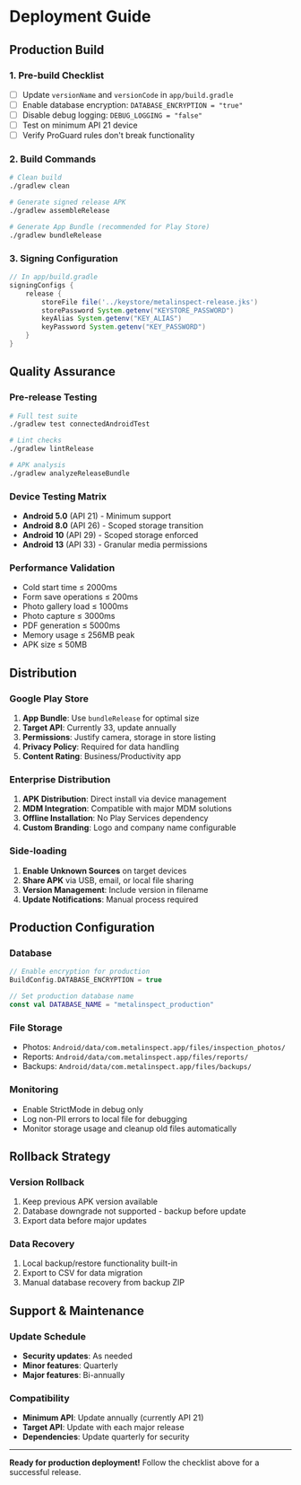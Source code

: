 # Deployment Guide

## Production Build

### 1. Pre-build Checklist
- [ ] Update `versionName` and `versionCode` in `app/build.gradle`
- [ ] Enable database encryption: `DATABASE_ENCRYPTION = "true"`
- [ ] Disable debug logging: `DEBUG_LOGGING = "false"`
- [ ] Test on minimum API 21 device
- [ ] Verify ProGuard rules don't break functionality

### 2. Build Commands
```bash
# Clean build
./gradlew clean

# Generate signed release APK
./gradlew assembleRelease

# Generate App Bundle (recommended for Play Store)
./gradlew bundleRelease
```

### 3. Signing Configuration
```gradle
// In app/build.gradle
signingConfigs {
    release {
        storeFile file('../keystore/metalinspect-release.jks')
        storePassword System.getenv("KEYSTORE_PASSWORD")
        keyAlias System.getenv("KEY_ALIAS")
        keyPassword System.getenv("KEY_PASSWORD")
    }
}
```

## Quality Assurance

### Pre-release Testing
```bash
# Full test suite
./gradlew test connectedAndroidTest

# Lint checks
./gradlew lintRelease

# APK analysis
./gradlew analyzeReleaseBundle
```

### Device Testing Matrix
- **Android 5.0** (API 21) - Minimum support
- **Android 8.0** (API 26) - Scoped storage transition  
- **Android 10** (API 29) - Scoped storage enforced
- **Android 13** (API 33) - Granular media permissions

### Performance Validation
- Cold start time ≤ 2000ms
- Form save operations ≤ 200ms  
- Photo gallery load ≤ 1000ms
- Photo capture ≤ 3000ms
- PDF generation ≤ 5000ms
- Memory usage ≤ 256MB peak
- APK size ≤ 50MB

## Distribution

### Google Play Store
1. **App Bundle**: Use `bundleRelease` for optimal size
2. **Target API**: Currently 33, update annually
3. **Permissions**: Justify camera, storage in store listing
4. **Privacy Policy**: Required for data handling
5. **Content Rating**: Business/Productivity app

### Enterprise Distribution
1. **APK Distribution**: Direct install via device management
2. **MDM Integration**: Compatible with major MDM solutions
3. **Offline Installation**: No Play Services dependency
4. **Custom Branding**: Logo and company name configurable

### Side-loading
1. **Enable Unknown Sources** on target devices
2. **Share APK** via USB, email, or local file sharing
3. **Version Management**: Include version in filename
4. **Update Notifications**: Manual process required

## Production Configuration

### Database
```kotlin
// Enable encryption for production
BuildConfig.DATABASE_ENCRYPTION = true

// Set production database name
const val DATABASE_NAME = "metalinspect_production"
```

### File Storage
- Photos: `Android/data/com.metalinspect.app/files/inspection_photos/`
- Reports: `Android/data/com.metalinspect.app/files/reports/`
- Backups: `Android/data/com.metalinspect.app/files/backups/`

### Monitoring
- Enable StrictMode in debug only
- Log non-PII errors to local file for debugging
- Monitor storage usage and cleanup old files automatically

## Rollback Strategy

### Version Rollback
1. Keep previous APK version available
2. Database downgrade not supported - backup before update
3. Export data before major updates

### Data Recovery
1. Local backup/restore functionality built-in
2. Export to CSV for data migration
3. Manual database recovery from backup ZIP

## Support & Maintenance

### Update Schedule
- **Security updates**: As needed
- **Minor features**: Quarterly
- **Major features**: Bi-annually

### Compatibility
- **Minimum API**: Update annually (currently API 21)
- **Target API**: Update with each major release
- **Dependencies**: Update quarterly for security

---

**Ready for production deployment!** Follow the checklist above for a successful release.
